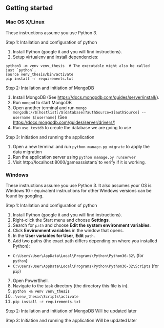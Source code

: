 ## Getting started

### Mac OS X/Linux

These instructions assume you use Python 3.

Step 1: Intallation and configuration of python
1. Install Python (google it and you will find instructions).
2. Setup virtualenv and install dependencies:
  ```
  python3 -m venv venv_thesis  # The executable might also be called just `python`.
  source venv_thesis/bin/activate
  pip install -r requirements.txt
  ```
Step 2: Intallation and initiation of MongoDB
1. Install MongoDB (See https://docs.mongodb.com/guides/server/install/).
2. Run `mongod` to start MongoDB
3. Open another terminal and run `mongo mongodb://$[hostlist]/$[database]?authSource=$[authSource] --username $[username]`
(See https://docs.mongodb.com/guides/server/drivers/)
4. Run `use testdb` to create the database we are going to use

Step 3: Initiation and running the application
1. Open a new terminal and run `python manage.py migrate` to apply the data migration
2. Run the application server using `python manage.py runserver`
3. Visit http://localhost:8000/gameassistant/ to verify if it is working.

### Windows

These instructions assume you use Python 3. It also assumes your OS is Windows 10 - equivalent instructions for other Windows versions can be found by googling.

Step 1: Intallation and configuration of python
1. Install Python (google it and you will find instructions).
2. Right-click the Start menu and choose **Settings**.
3. Search for `path` and choose **Edit the system environment variables**.
4. Click **Environment variables** in the window that opens.
5. In the **User variables for User**, **Edit** `path`.
6. Add two paths (the exact path differs depending on where you installed Python):
  * `C:\Users\User\AppData\Local\Programs\Python\Python36-32\` (for `python`)
  * `C:\Users\User\AppData\Local\Programs\Python\Python36-32\Scripts` (for `pip`)
7. Open PowerShell.
8. Navigate to the task directory (the directory this file is in).
9. `python -m venv venv_thesis`
10. `.\venv_thesis\Scripts\activate`
11. `pip install -r requirements.txt`

Step 2: Intallation and initiation of MongoDB
Will be updated later

Step 3: Initiation and running the application
Will be updated later
